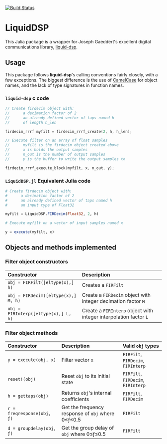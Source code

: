 [![Build Status](https://travis-ci.org/JayKickliter/LiquidDSP.jl.svg?branch=master)](https://travis-ci.org/JayKickliter/LiquidDSP.jl)

# LiquidDSP

This Julia package is a wrapper for Joseph Gaeddert's excellent digital communications library, [liquid-dsp](http://liquidsdr.org).

## Usage

This package follows **liquid-dsp**'s calling conventions fairly closely, with a few exceptions. The biggest difference is the use of [CamelCase](http://en.wikipedia.org/wiki/CamelCase) for object names, and the lack of type signatures in function names.

### `liquid-dsp` c code

```c
// Create firdecim object with:
//      a decimation factor of 2
//      an already defined vector of taps named h
//      of length h_len

firdecim_rrrf myfilt = firdecim_rrrf_create(2, h, h_len);

// Execute filter on an array of float samples
//      myfilt is the firdecim object created above
//      x is holds the output samples
//      n_out is the number of output samples
//      y is the buffer to write the output samples to

firdecim_rrrf_execute_block(myfilt, x, n_out, y);
```

### `LiquidDSP.jl` Equivalent Julia code

```Julia
# Create firdecim object with:
#      a decimation factor of 2
#      an already defined vector of taps named h
#      an input type of Float32

myfilt = LiquidDSP.FIRDecim(Float32, 2, h)

# Execute myfilt on a vector of input samples named x

y = execute(myfilt, x)
```

## Objects and methods implemented

### Filter object constructors

| Constructor                           | Description                                                       |
|:--------------------------------------|:------------------------------------------------------------------|
| `obj = FIRFilt([eltype(x),] h)`       | Creates a `FIRFilt`                                               |
| `obj = FIRDecim([eltype(x),] M, h)`   | Create a `FIRDecim` object with integer decimation factor `M`     |
| `obj = FIRInterp([eltype(x),] L, h)`  | Create a `FIRInterp` object with integer interpolation factor `L` |


### Filter object methods

| Constructor                   | Description                                           | Valid `obj` types                     |
|:------------------------------|:------------------------------------------------------|:--------------------------------------|
| `y = execute(obj, x)`         | Filter vector `x`                                     | `FIRFilt`, `FIRDecim`, `FIRInterp`    |
| `reset!(obj)`                 | Reset `obj` to its initial state                      | `FIRFilt`, `FIRDecim`, `FIRInterp`    |
| `h = gettaps(obj)`            | Returns `obj`'s internal coefficients                 | `FIRFilt`, `FIRDecim`                 |
| `r = freqresponse(obj, ƒ)`    | Get the frequency response of `obj` where 0≤ƒ≤0.5     | `FIRFilt`                             |
| `d = groupdelay(obj, ƒ)`      | Get the group delay of `obj` where 0≤ƒ≤0.5            | `FIRFilt`                             |

